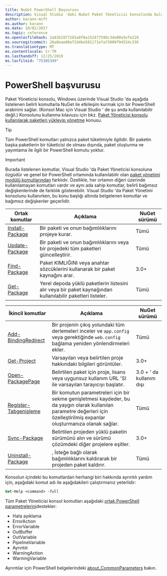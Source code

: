 ```yaml
---
title: NuGet PowerShell Başvurusu
description: Visual Studio 'daki NuGet Paket Yöneticisi konsolunda bulunan PowerShell komutlarına yönelik tüm başvuru.
author: karann-msft
ms.author: karann
ms.date: 10/02/2017
ms.topic: reference
ms.openlocfilehash: 2a82b1977265a8f8a15247759bc3de80a5efe228
ms.sourcegitcommit: 26a8eae00af2d4be581171e7a73009f94534c336
ms.translationtype: MT
ms.contentlocale: tr-TR
ms.lasthandoff: 12/25/2019
ms.locfileid: "75385349"
---
```

# <a name="powershell-reference"></a>PowerShell başvurusu

Paket Yöneticisi konsolu, Windows üzerinde Visual Studio 'da aşağıda listelenen belirli komutlarla NuGet ile etkileşim kurmak için bir PowerShell arabirimi sağlar. (Konsol Mac için Visual Studio ' de şu anda kullanılabilir değil.) Konsolunu kullanma kılavuzu için bkz. [Paket Yöneticisi konsolu kullanılarak paketleri yükleyip yönetme](../consume-packages/install-use-packages-powershell.md) konusu.

> [!Tip]
> Tüm PowerShell komutları yalnızca paket tüketimiyle ilgilidir. Bir paketin başka paketlerin bir tüketicisi de olması dışında, paket oluşturma ve yayımlama ile ilgili bir PowerShell komutu yoktur.

> [!Important]
> Burada listelenen komutlar, Visual Studio 'da Paket Yöneticisi konsoluna özgüdür ve genel bir PowerShell ortamında kullanılabilir olan [paket yönetimi modülü komutlarından](/powershell/module/packagemanagement/?view=powershell-6) farklıdır. Özellikle, her ortamın diğeri üzerinde kullanılamayan komutları vardır ve aynı ada sahip komutlar, belirli bağımsız değişkenlerinde de farklılık gösterebilir. Visual Studio 'da Paket Yönetimi konsolunu kullanırken, bu konu başlığı altında belgelenen komutlar ve bağımsız değişkenler geçerlidir.

| Ortak komutlar | Açıklama | NuGet sürümü |
| --- | --- | --- |
| [Install-Package](ps-reference/ps-ref-install-package.md) | Bir paketi ve onun bağımlılıklarını projeye kurar. | Tümü |
| [Update-Package](ps-reference/ps-ref-update-package.md) | Bir paketi ve onun bağımlılıklarını veya bir projedeki tüm paketleri güncelleştirir. | Tümü |
| [Find-Package](ps-reference/ps-ref-find-package.md) | Paket KIMLIĞINI veya anahtar sözcüklerini kullanarak bir paket kaynağını arar. | 3.0+ |
| [Get-Package](ps-reference/ps-ref-get-package.md) | Yerel depoda yüklü paketlerin listesini alır veya bir paket kaynağından kullanılabilir paketleri listeler. | Tümü |

| İkincil komutlar | Açıklama | NuGet sürümü |
| --- | --- | --- |
| [Add-BindingRedirect](ps-reference/ps-ref-add-bindingredirect.md) | Bir projenin çıkış yolundaki tüm derlemeleri inceler ve `app.config` veya gerektiğinde `web.config` bağlama yeniden yönlendirmeleri ekler. | Tümü |
| [Get-Project](ps-reference/ps-ref-get-project.md) | Varsayılan veya belirtilen proje hakkındaki bilgileri görüntüler. | 3.0+ |
| [Open-PackagePage](ps-reference/ps-ref-open-packagepage.md) | Belirtilen paket için proje, lisans veya uygunsuz kullanım URL 'SI ile varsayılan tarayıcıyı başlatır. | 3\.0 + ' da kullanım dışı |
| [Register-Tabgenişleme](ps-reference/ps-ref-register-tabexpansion.md) | Bir komutun parametreleri için bir sekme genişletmesi kaydeder, bu da yaygın olarak kullanılan parametre değerleri için özelleştirilmiş expanlar oluşturmanıza olanak sağlar. | Tümü |
| [Sync-Package](ps-reference/ps-ref-sync-package.md) | Belirtilen projeden yüklü paketin sürümünü alın ve sürümü çözümdeki diğer projelere eşitler. | 3.0+ |
| [Uninstall-Package](ps-reference/ps-ref-uninstall-package.md) | , İsteğe bağlı olarak bağımlılıklarını kaldırarak bir projeden paket kaldırır. | Tümü |

Konsolun içindeki bu komutlardan herhangi biri hakkında ayrıntılı yardım için, aşağıdaki komut adı ile aşağıdakileri çalıştırmanız yeterlidir:

```ps
Get-Help <command> -full
```

Tüm Paket Yöneticisi konsol komutları aşağıdaki [ortak PowerShell parametrelerini](https://go.microsoft.com/fwlink/?LinkID=113216)destekler:

- Hata ayıklama
- ErrorAction
- ErrorVariable
- OutBuffer
- OutVariable
- PipelineVariable
- Ayrıntılı
- WarningAction
- WarningVariable

Ayrıntılar için PowerShell belgelerindeki [about_CommonParameters](https://go.microsoft.com/fwlink/?LinkID=113216) bakın.
